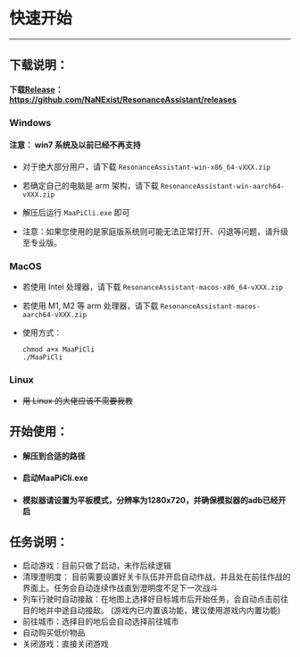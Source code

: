 # 快速开始

***

## 下载说明：

####  下载[Release](https://github.com/NaNExist/ResonanceAssistant/releases)： https://github.com/NaNExist/ResonanceAssistant/releases

### Windows

#### 注意：  win7 系统及以前已经不再支持

- 对于绝大部分用户，请下载 `ResonanceAssistant-win-x86_64-vXXX.zip`
  
- 若确定自己的电脑是 arm 架构，请下载 `ResonanceAssistant-win-aarch64-vXXX.zip`
  
- 解压后运行 `MaaPiCli.exe` 即可

- 注意：如果您使用的是家庭版系统则可能无法正常打开、闪退等问题，请升级至专业版。

### MacOS

- 若使用 Intel 处理器，请下载 `ResonanceAssistant-macos-x86_64-vXXX.zip`

- 若使用 M1, M2 等 arm 处理器，请下载 `ResonanceAssistant-macos-aarch64-vXXX.zip`

- 使用方式：
    ```
    chmod a+x MaaPiCli
    ./MaaPiCli
    ```

### Linux

- ~~用 Linux 的大佬应该不需要我教~~

## 开始使用：

- ####  解压到合适的路径
  
- ####  启动MaaPiCli.exe
  
- #### 模拟器请设置为平板模式，分辨率为1280x720，并确保模拟器的adb已经开启

## 任务说明：

- 启动游戏：目前只做了启动，未作后续逻辑
- 清理澄明度： 目前需要设置好关卡队伍并开启自动作战，并且处在前往作战的界面上。任务会自动连续作战直到澄明度不足下一次战斗
- 列车行驶时自动接敌：在地图上选择好目标城市后开始任务，会自动点击前往目的地并中途自动接敌。 (游戏内已内置该功能，建议使用游戏内内置功能)
- 前往城市：选择目的地后会自动选择前往城市
- 自动购买低价物品
- 关闭游戏：直接关闭游戏
